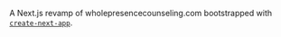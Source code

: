 A Next.js revamp of wholepresencecounseling.com bootstrapped with [`create-next-app`](https://nextjs.org/docs/app/api-reference/cli/create-next-app).
